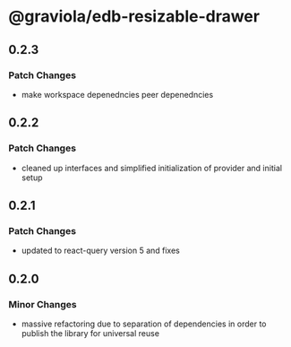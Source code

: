 # @graviola/edb-resizable-drawer

## 0.2.3

### Patch Changes

- make workspace depenedncies peer depenedncies

## 0.2.2

### Patch Changes

- cleaned up interfaces and simplified initialization of provider and initial setup

## 0.2.1

### Patch Changes

- updated to react-query version 5 and fixes

## 0.2.0

### Minor Changes

- massive refactoring due to separation of dependencies in order to publish the library for universal reuse
